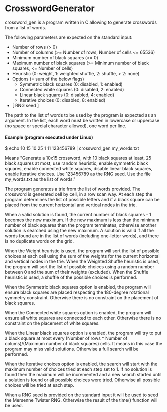 # CrosswordGenerator

crossword_gen is a program written in C allowing to generate crosswords from a list of words.

The following parameters are expected on the standard input:

- Number of rows (> 0)
- Number of columns (>= Number of rows, Number of cells <= 65536)
- Minimum number of black squares (>= 0)
- Maximum number of black squares (>= Minimum number of black squares, <= Number of cells)
- Heuristic (0: weight, 1: weighted shuffle, 2: shuffle, > 2: none)
- Options (= sum of the below flags)
  - Symmetric black squares (0: disabled, 1: enabled)
  - Connected white squares (0: disabled, 2: enabled)
  - Linear black squares (0: disabled, 4: enabled)
  - Iterative choices (0: disabled, 8: enabled)
- \[ RNG seed \]

The path to the list of words to be used by the program is expected as an argument. In the list, each word must be written in lowercase or uppercase (no space or special character allowed), one word per line.

#### Example (program executed under Linux)

$ echo 10 15 10 25 1 11 123456789 | crossword_gen my_words.txt

Means "Generate a 10x15 crossword, with 10 black squares at least, 25 black squares at most, use random heuristic, enable symmetric black squares, enable connected white squares, disable linear black squares, enable iterative choices. Use 123456789 as the RNG seed. Use the file my_words.txt as the list of words."

The program generates a trie from the list of words provided. The crossword is generated cell by cell, in a row scan way. At each step the program determines the list of possible letters and if a black square can be placed from the current horizontal and vertical nodes in the trie.

When a valid solution is found, the current number of black squares - 1 becomes the new maximum. If the new maximum is less than the minimum number of black squares then the program terminates, otherwise another solution is searched using the new maximum. A solution is valid if all the words found are in the list of words (including one-letter words), and there is no duplicate words on the grid.

When the Weight heuristic is used, the program will sort the list of possible choices at each cell using the sum of the weights for the current horizontal and vertical nodes in the trie. When the Weighted Shuffle heuristic is used, the program will sort the list of possible choices using a random number between 0 and the sum of their weights (excluded). When the Shuffle heuristic is used, a shuffle of the possible choices is performed.

When the Symmetric black squares option is enabled, the program will ensure black squares are placed respecting the 180-degree rotational symmetry constraint. Otherwise there is no constraint on the placement of black squares.

When the Connected white squares option is enabled, the program will ensure all white squares are connected to each other. Otherwise there is no constraint on the placement of white squares.

When the Linear black squares option is enabled, the program will try to put a black square at most every (Number of rows \* Number of colums)/(Maximum number of black squares) cells. It means in this case the program may miss valid solutions. Otherwise a full search will be performed.

When the Iterative choices option is enabled, the search will start with the maximum number of choices tried at each step set to 1. If no solution is found then the maximum will be incremented and a new search started until a solution is found or all possible choices were tried. Otherwise all possible choices will be tried at each step.

When a RNG seed is provided on the standard input it will be used to seed the Mersenne Twister RNG. Otherwise the result of the time() function will be used.
